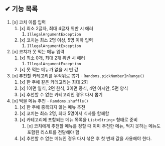## ✔ 기능 목록
1. [x] 코치 이름 입력
   1. [x] 최소 2글자, 최대 4글자 위반 시 에러
      1. `IllegalArgumentException`
   2. [x] 코치는 최소 2명 이상, 5명 이하 입력
      1. `IllegalArgumentException`
2. [x] 코치가 못 먹는 메뉴 입력
   1. [x] 최소 0개, 최대 2개 위반 시 에러
      1. `IllegalArgumentException`
   2. [x] 못 먹는 메뉴가 없을 시 빈 값
3. [x] 추천할 카테고리를 무작위로 뽑기 - `Randoms.pickNumberInRange()`
   1. [x] 한 주에 같은 카테고리는 최대 2회
   2. [x] 1이면 일식, 2면 한식, 3이면 중식, 4면 아시안, 5면 양식
   3. [x] 추천할 수 없는 카테고리인 경우 다시 뽑기
4. [x] 먹을 메뉴 추천 - `Randoms.shuffle()`
   1. [x] 한 주에 중복되지 않는 메뉴 추천
   2. [x] 코치는 최소 2명, 최대 5명이서 식사를 함께함
   3. [x] 카테고리에 포함되는 메뉴 목록을 `List<String>` 형태로 준비
      1. [x] 코치에게 추천할 메뉴를 정할 때 이미 추천한 메뉴, 먹지 못하는 메뉴도 포함된 리스트를 전달해야 함
   4. [x] 추천할 수 없는 메뉴인 경우 다시 섞은 후 첫 번째 값을 사용해야 한다.